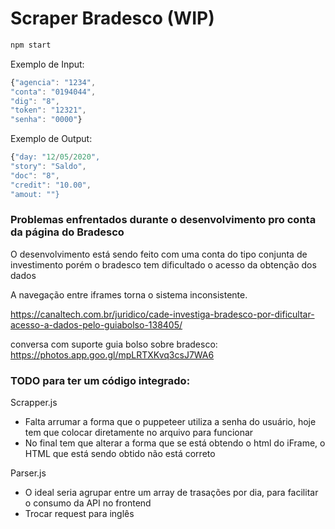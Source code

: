 # Scraper Bradesco (WIP)

```javascript
npm start
```
Exemplo de Input:
```javascript
{"agencia": "1234",
"conta": "0194044",
"dig": "8",
"token": "12321",
"senha": "0000"}
```

Exemplo de Output:
```javascript
{"day: "12/05/2020",
"story": "Saldo",
"doc": "8",
"credit": "10.00",
"amout: ""}
```

### Problemas enfrentados durante o desenvolvimento pro conta da página do Bradesco
O desenvolvimento está sendo feito com uma conta do tipo conjunta de investimento
porém o bradesco tem dificultado o acesso da obtenção dos dados

A navegação entre iframes torna o sistema inconsistente.

https://canaltech.com.br/juridico/cade-investiga-bradesco-por-dificultar-acesso-a-dados-pelo-guiabolso-138405/

conversa com suporte guia bolso sobre bradesco:
https://photos.app.goo.gl/mpLRTXKvq3csJ7WA6

### TODO para ter um código integrado:
Scrapper.js
- Falta arrumar a forma que o puppeteer utiliza a senha do usuário, hoje tem que colocar diretamente no arquivo para funcionar
- No final tem que alterar a forma que se está obtendo o html do iFrame, o HTML que está sendo obtido não está correto

Parser.js
- O ideal seria agrupar entre um array de trasações por dia, para facilitar o consumo da API no frontend
- Trocar request para inglês